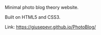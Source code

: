 Minimal photo blog theory website.

Built on HTML5 and CSS3.

Link: https://giusepevr.github.io/PhotoBlog/
